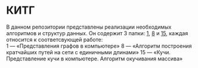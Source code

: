 # КИТГ

В данном репозитории представлены реализации необходимых алгоритмов и структур данных. Он содержит 3 папки: [1](https://github.com/vazheninEgor/kitg/tree/main/1), [8](https://github.com/vazheninEgor/kitg/tree/main/8) и [15](https://github.com/vazheninEgor/kitg/tree/main/15), каждая относится к соответсвующей работе:  
1 — «Представления графов в компьютере»
8 — «Алгоритм построения кратчайших путей на сети с единичными длинами»
15 — «Кучи. Представление кучи в компьютере. Алгоритм окучивания массива»
